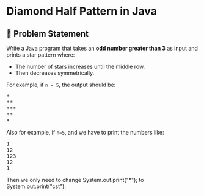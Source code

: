 # Diamond Half Pattern in Java

## 📌 Problem Statement
Write a Java program that takes an **odd number greater than 3** as input and prints a star pattern where:
- The number of stars increases until the middle row.
- Then decreases symmetrically.

For example, if `n = 5`, the output should be:
<pre>
*
**
***
**
*
</pre>

Also for example, if `n=5`, and we have to print the numbers like:
<pre>
1
12
123
12
1
</pre>

Then we only need to change System.out.print("*"); to System.out.print("cst");